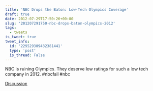 ```yaml
---
title: 'NBC Drops the Baton: Low-Tech Olympics Coverage'
draft: true
date: 2012-07-29T17:50:26+00:00
slug: '201207291750-nbc-drops-baton-olympics-2012'
tags:
  - tweets
is_tweet: true
tweet_info:
  id: '229529309432381441'
  type: 'post'
  is_thread: False
---
```




NBC is ruining Olympics. They deserve low ratings for such a low tech company in 2012. #nbcfail #nbc

[Discussion](https://x.com/sytelus/status/229529309432381441)
